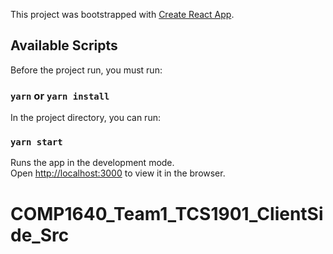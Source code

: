 This project was bootstrapped with [Create React App](https://github.com/facebook/create-react-app).

## Available Scripts
Before the project run, you must run:
### `yarn` or `yarn install`
In the project directory, you can run:

### `yarn start`

Runs the app in the development mode.<br>
Open [http://localhost:3000](http://localhost:3000) to view it in the browser.

# COMP1640_Team1_TCS1901_ClientSide_Src
